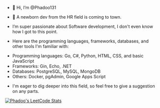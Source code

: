 - 👋 Hi, I’m @Phadoo131
- 👀 A newborn dev from the HR field is coming to town.
- I’m super passionate about Software development, I don't even know how I got to this point.

- Here are the programming languages, frameworks, databases, and other tools I'm familiar with:

* Programming languages: Go, C#, Python, HTML, CSS, and basic JavaScript
* Frameworks: Gin, Echo, .NET
* Databases: PostgreSQL, MySQL, MongoDB
* Others: Docker, pgAdmin, Google Apps Script

- I'm eager to dig deeper into this field, so feel free to give a suggestion on any parts.


[![Phadoo's LeetCode Stats](https://leetcode-stats.vercel.app/api?username=Slight1304&theme=Dark)](https://github.com/JeremyTsaii/leetcode-stats)


<!---
Phadoo131/Phadoo131 is a ✨ special ✨ repository because its `README.md` (this file) appears on your GitHub profile.
You can click the Preview link to take a look at your changes.
--->
